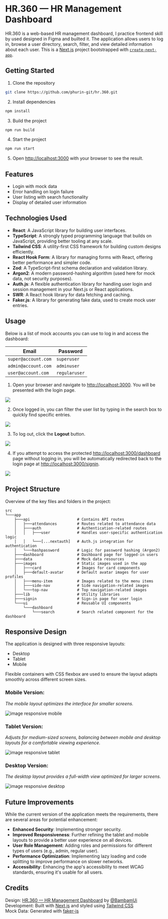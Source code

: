 # HR.360 — HR Management Dashboard

HR.360 is a web-based HR management dashboard, I practice frontend skill by used designed in Figma and builted it. The application allows users to log in, browse a user directory, search, filter, and view detailed information about each user. This is a [Next.js](https://nextjs.org) project bootstrapped with [`create-next-app`](https://nextjs.org/docs/app/api-reference/cli/create-next-app).

## Getting Started

1. Clone the repository

```bash
git clone https://github.com/phurin-git/hr.360.git
```
2. Install dependencies
```bash
npm install
```
3. Build the project
```bash
npm run build
```
4. Start the project
```bash
npm run start
```
5. Open [http://localhost:3000](http://localhost:3000) with your browser to see the result.

## Features

- Login with mock data
- Error handling on login failure
- User listing with search functionality
- Display of detailed user information

## Technologies Used

- **React**: A JavaScript library for building user interfaces.
- **TypeScript**: A strongly typed programming language that builds on JavaScript, providing better tooling at any scale.
- **Tailwind CSS**: A utility-first CSS framework for building custom designs efficiently.
- **React Hook Form**: A library for managing forms with React, offering better performance and simpler code.
- **Zod**: A TypeScript-first schema declaration and validation library.
- **Argon2**: A modern password-hashing algorithm (used here for mock data, not security purposes).
- **Auth.js**: A flexible authentication library for handling user login and session management in your Next.js or React applications.
- **SWR**: A React hook library for data fetching and caching.
- **Faker.js**: A library for generating fake data, used to create mock user entries.

## Usage

Below is a list of mock accounts you can use to log in and access the dashboard:

| Email               | Password        |
|---------------------|-----------------|
| `super@account.com` | `superuser`     |
| `admin@account.com` | `adminuser`     |
| `user@account.com`  | `regularuser`   |

1. Open your browser and navigate to [http://localhost:3000](http://localhost:3000). You will be presented with the login page.

![](/docs/gif/usage-1.gif)

2. Once logged in, you can filter the user list by typing in the search box to quickly find specific entries.

![](/docs/gif/usage-2.gif)

3. To log out, click the **Logout** button.

![](/docs/gif/usage-3.gif)

4. If you attempt to access the protected [http://localhost:3000/dashboard](http://localhost:3000/dashboard) page without logging in, you will be automatically redirected back to the login page at [http://localhost:3000/signin](http://localhost:3000/signin).

![](/docs/gif/usage-4.gif)

## Project Structure

Overview of the key files and folders in the project:

```
src
└───app
    ├───api                     # Contains API routes
    │   ├───attendances         # Routes related to attendance data
    │   ├───auth                # Authentication-related routes
    │   │   ├───user            # Handles user-specific authentication logic
    │   │   └───[...nextauth]   # Auth.js integration for authentication
    │   └───hashpassword        # Logic for password hashing (Argon2)
    ├───dashboard               # Dashboard page for logged-in users
    ├───data                    # Mock data resources
    ├───images                  # Static images used in the app
    │   ├───card                # Images for card components
    │   ├───default-avatar      # Default avatar images for user profiles
    │   ├───menu-item           # Images related to the menu items
    │   ├───side-nav            # Side navigation-related images
    │   └───top-nav             # Top navigation-related images
    ├───lib                     # Utility libraries
    ├───signin                  # Sign-in page for user login
    └───ui                      # Reusable UI components
        └───dashboard
            └───search          # Search related component for the dashboard
```

## Responsive Design
The application is designed with three responsive layouts:

- Desktop
- Tablet
- Mobile

Flexible containers with CSS flexbox are used to ensure the layout adapts smoothly across different screen sizes.

### Mobile Version:
*The mobile layout optimizes the interface for smaller screens.*

![image responsive mobile](/docs/img/responsive-mobile.jpeg)

### Tablet Version:
*Adjusts for medium-sized screens, balancing between mobile and desktop layouts for a comfortable viewing experience.*

![image responsive tablet](/docs/img/responsive-tablet.jpeg)

### Desktop Version:
*The desktop layout provides a full-width view optimized for larger screens.*

![image responsive desktop](/docs/img/responsive-desktop.jpeg)

## Future Improvements
While the current version of the application meets the requirements, there are several areas for potential enhancement:

- **Enhanced Security**: Implementing stronger security.
- **Improved Responsiveness**: Further refining the tablet and mobile layouts to provide a better user experience on all devices.
- **User Role Management**: Adding roles and permissions for different types of users (e.g., admin, regular user).
- **Performance Optimization**: Implementing lazy loading and code splitting to improve performance on slower networks.
- **Accessibility**: Enhancing the app's accessibility to meet WCAG standards, ensuring it's usable for all users.

## Credits
Design: [HR.360 — HR Management Dashboard](https://www.figma.com/community/file/1330845180697578574) by [@BambamUi](https://www.figma.com/@BambamUi)\
Development: Built with [Next.js](https://nextjs.org/) and styled using [Tailwind CSS](https://tailwindcss.com/)\
Mock Data: Generated with [faker-js](https://fakerjs.dev/)